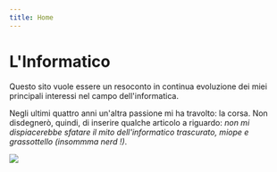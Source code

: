 ```yaml
--- 
title: Home
---
```


# L'Informatico
  Questo sito vuole essere un resoconto in continua evoluzione dei miei principali interessi nel campo dell'informatica.
  
  Negli ultimi quattro anni un'altra passione mi ha travolto: la corsa. Non disdegnerò, quindi, di inserire qualche articolo a riguardo: *non mi dispiacerebbe sfatare il mito dell'informatico trascurato, miope e grassottello (insommma nerd !)*.
  
  ![](/img/Homer.jpg)
  
  
  
